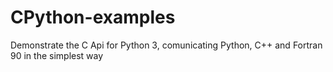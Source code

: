 # CPython-examples
Demonstrate the C Api for Python 3, comunicating Python, C++ and Fortran 90 in the simplest way

